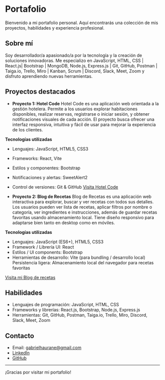 # Portafolio

Bienvenido a mi portafolio personal. Aquí encontrarás una colección de mis proyectos, habilidades y experiencia profesional.

## Sobre mí

Soy desarrollador/a apasionado/a por la tecnología y la creación de soluciones innovadoras. Me especializo en JavaScript, HTML, CSS | React.js| Bootstrap | MongoDB, Node.js, Express.js | Git, GitHub, Postman | Taiga.io, Trello, Miro | Kanban, Scrum | Discord, Slack, Meet, Zoom y disfruto aprendiendo nuevas herramientas.

## Proyectos destacados

- **Proyecto 1: Hotel Code** 
Hotel Code es una aplicación web orientada a la gestión hotelera. Permite a los usuarios explorar habitaciones disponibles, realizar reservas, registrarse o iniciar sesión, y obtener notificaciones visuales de cada acción. El proyecto busca ofrecer una interfaz responsiva, intuitiva y fácil de usar para mejorar la experiencia de los clientes.

**Tecnologías utilizadas**
- Lenguajes: JavaScript, HTML5, CSS3
- Frameworks: React, Vite
- Estilos y componentes: Bootstrap
- Notificaciones y alertas: SweetAlert2
- Control de versiones: Git & GitHub
[Visita Hotel Code](https://hotel-code.netlify.app)

- **Proyecto 2: Blog de Recetas** 
Blog de Recetas es una aplicación web interactiva para explorar, buscar y ver recetas con todos sus detalles. Los usuarios pueden ver lista de recetas, aplicar filtros por nombre o categoría, ver ingredientes e instrucciones, además de guardar recetas favoritas usando almacenamiento local. Tiene diseño responsivo para adaptarse bien tanto en desktop como en móviles.

**Tecnologías utilizadas**
- Lenguajes: JavaScript (ES6+), HTML5, CSS3 
- Framework / Librería UI: React 
- Estilos / UI components: Bootstrap 
- Herramientas de desarrollo: Vite (para bundling / desarrollo local) 
Persistencia ligera: Almacenamiento local del navegador para recetas favoritas

[Visita mi Blog de recetas](https://las-recetas-de-haurane.netlify.app)

## Habilidades

- Lenguajes de programación: JavaScript, HTML, CSS 
- Frameworks y librerías: React.js, Bootstrap, Node.js, Express.js  
- Herramientas: Git, GitHub, Postman, Taiga.io, Trello, Miro, Discord, Slack, Meet, Zoom 

## Contacto

- Email: gabrielhaurane@gmail.com
- [LinkedIn](https://www.linkedin.com/in/gabriel-haurane-b117a627b)
- [GitHub](https://github.com/GabrielHaurane)

---

¡Gracias por visitar mi portafolio!